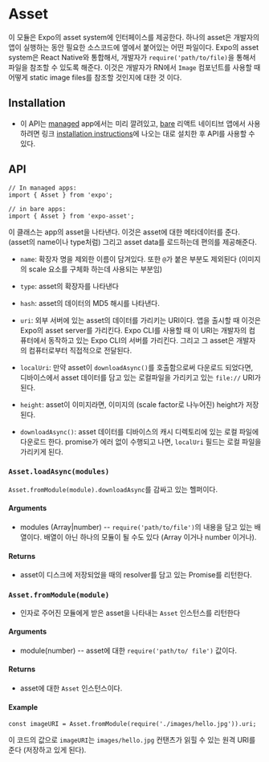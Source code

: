 # Asset

이 모듈은 Expo의 asset system에 인터페이스를 제공한다. 하나의 asset은 개발자의 앱이 실행하는 동안 필요한 소스코드에 옆에서 붙어있는 어떤 파일이다. Expo의 asset system은 React Native와 통합해서, 개발자가 `require('path/to/file)`을 통해서 파일을 참조할 수 있도록 해준다. 이것은 개발자가 RN에서 `Image` 컴포넌트를 사용할 때 어떻게 static image files를 참조할 것인지에 대한 것 이다.

## Installation

- 이 API는 [managed](https://docs.expo.io/versions/v32.0.0/introduction/managed-vs-bare/#managed-workflow) app에서는 미리 깔려있고, [bare](https://docs.expo.io/versions/v32.0.0/introduction/managed-vs-bare/#bare-workflow) 리액트 네이티브 앱에서 사용하려면 링크 [installation instructions](https://github.com/expo/expo/tree/master/packages/expo-asset)에 나오는 대로 설치한 후 API를 사용할 수 있다.

## API

```
// In managed apps:
import { Asset } from 'expo';

// in bare apps:
import { Asset } from 'expo-asset';
```

이 클래스는 app의 asset을 나타낸다. 이것은 asset에 대한 메타데이터를 준다. (asset의 name이나 type처럼) 그리고 asset data를 로드하는데 편의를 제공해준다.

- `name`: 확장자 명을 제외한 이름이 담겨있다. 또한 `@`가 붙은 부분도 제외된다 (이미지의 scale 요소를 구체화 하는데 사용되는 부분임)

- `type`: asset의 확장자를 나타낸다
- `hash`: asset의 데이터의 MD5 해시를 나타낸다.
- `uri`: 외부 서버에 있는 asset의 데이터를 가리키는 URI이다. 앱을 출시할 때 이것은 Expo의 asset server를 가리킨다. Expo CLI를 사용할 때 이 URI는 개발자의 컴퓨터에서 동작하고 있는 Expo CLI의 서버를 가리킨다. 그리고 그 asset은 개발자의 컴퓨터로부터 직접적으로 전달된다.
- `localUri`: 만약 asset이 `downloadAsync()`를 호출함으로써 다운로드 되었다면, 디바이스에서 asset 데이터를 담고 있는 로컬파일을 가리키고 있는 `file://` URI가 된다.
- `height`: asset이 이미지라면, 이미지의 (scale factor로 나누어진) height가 저장된다.
- `downloadAsync()`: asset 데이터를 디바이스의 캐시 디렉토리에 있는 로컬 파일에 다운로드 한다. promise가 에러 없이 수행되고 나면, `localUri` 필드는 로컬 파일을 가리키게 된다.

### `Asset.loadAsync(modules)`

`Asset.fromModule(module).downloadAsync`를 감싸고 있는 헬퍼이다.

#### Arguments

- modules (Array<number>|number) -- `require('path/to/file')`의 내용을 담고 있는 배열이다. 배열이 아닌 하나의 모듈이 될 수도 있다 (Array<number> 이거나 number 이거나).

#### Returns

- asset이 디스크에 저장되었을 때의 resolver를 담고 있는 Promise를 리턴한다.

### `Asset.fromModule(module)`

- 인자로 주어진 모듈에게 받은 asset을 나타내는 `Asset` 인스턴스를 리턴한다

#### Arguments

- module(number) -- asset에 대한 `require('path/to/ file')` 값이다.

#### Returns

- asset에 대한 `Asset` 인스턴스이다.

#### Example

```
const imageURI = Asset.fromModule(require('./images/hello.jpg')).uri;
```

이 코드의 값으로 `imageURI`는 `images/hello.jpg` 컨탠츠가 읽힐 수 있는 원격 URI를 준다 (저장하고 있게 된다).
